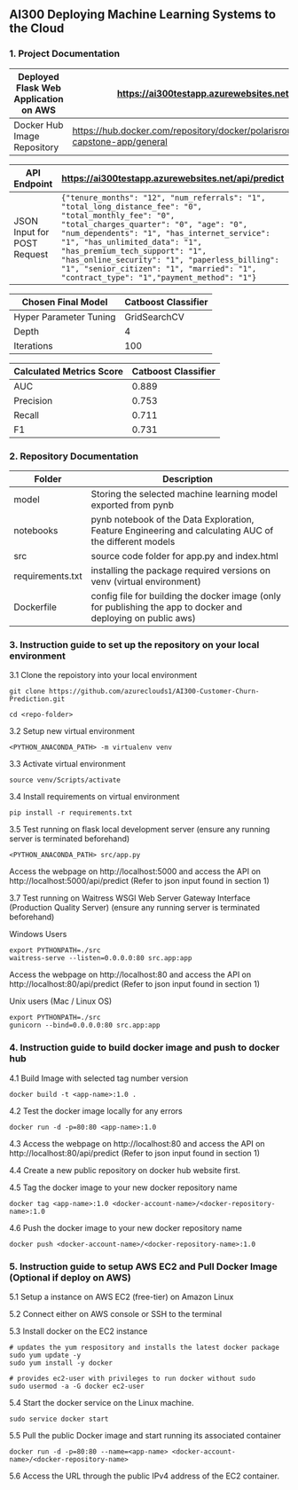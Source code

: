 ## AI300 Deploying Machine Learning Systems to the Cloud

### 1. Project Documentation

| Deployed Flask Web Application on AWS | https://ai300testapp.azurewebsites.net |
| -------- | ------- |
| Docker Hub Image Repository  | https://hub.docker.com/repository/docker/polarisroute/ai300-capstone-app/general |

| API Endpoint | https://ai300testapp.azurewebsites.net/api/predict |
| -------- | ------- |
| JSON Input for POST Request  | ``` {"tenure_months": "12", "num_referrals": "1", "total_long_distance_fee": "0", "total_monthly_fee": "0", "total_charges_quarter": "0", "age": "0", "num_dependents": "1", "has_internet_service": "1", "has_unlimited_data": "1", "has_premium_tech_support": "1", "has_online_security": "1", "paperless_billing": "1", "senior_citizen": "1", "married": "1", "contract_type": "1","payment_method": "1"} ``` |

| Chosen Final Model | Catboost Classifier |
| -------- | ------- |
| Hyper Parameter Tuning  | GridSearchCV |
| Depth  | 4 |
| Iterations  | 100 |

| Calculated Metrics Score | Catboost Classifier |
| -------- | ------- |
| AUC  | 0.889 |
| Precision  | 0.753 |
| Recall  | 0.711 |
| F1  | 0.731 |

### 2. Repository Documentation
| Folder | Description |
| -------- | ------- |
| model  | Storing the selected machine learning model exported from pynb |
| notebooks  | pynb notebook of the Data Exploration, Feature Engineering and calculating AUC of the different models  |
| src  | source code folder for app.py and index.html |
| requirements.txt  | installing the package required versions on venv (virtual environment) |
| Dockerfile  | config file for building the docker image (only for publishing the app to docker and deploying on public aws) |

### 3. Instruction guide to set up the repository on your local environment
3.1 Clone the repoistory into your local environment
```
git clone https://github.com/azureclouds1/AI300-Customer-Churn-Prediction.git
```

```
cd <repo-folder>
```

3.2 Setup new virtual environment
```
<PYTHON_ANACONDA_PATH> -m virtualenv venv
```

3.3 Activate virtual environment
```
source venv/Scripts/activate
```

3.4 Install requirements on virtual environment
```
pip install -r requirements.txt
```

3.5 Test running on flask local development server (ensure any running server is terminated beforehand)
```
<PYTHON_ANACONDA_PATH> src/app.py
```

Access the webpage on http://localhost:5000 and access the API on http://localhost:5000/api/predict (Refer to json input found in section 1)

3.7 Test running on Waitress WSGI Web Server Gateway Interface (Production Quality Server) (ensure any running server is terminated beforehand)

Windows Users
```
export PYTHONPATH=./src
waitress-serve --listen=0.0.0.0:80 src.app:app
```

Access the webpage on http://localhost:80 and access the API on http://localhost:80/api/predict (Refer to json input found in section 1)

Unix users (Mac / Linux OS)
```
export PYTHONPATH=./src
gunicorn --bind=0.0.0.0:80 src.app:app
```

### 4. Instruction guide to build docker image and push to docker hub
4.1 Build Image with selected tag number version
```
docker build -t <app-name>:1.0 .
```

4.2 Test the docker image locally for any errors
```
docker run -d -p=80:80 <app-name>:1.0
```

4.3 Access the webpage on http://localhost:80 and access the API on http://localhost:80/api/predict (Refer to json input found in section 1)

4.4 Create a new public repository on docker hub website first.

4.5 Tag the docker image to your new docker repository name
```
docker tag <app-name>:1.0 <docker-account-name>/<docker-repository-name>:1.0
```

4.6 Push the docker image to your new docker repository name
```
docker push <docker-account-name>/<docker-repository-name>:1.0
```

### 5. Instruction guide to setup AWS EC2 and Pull Docker Image (Optional if deploy on AWS)
5.1 Setup a instance on AWS EC2 (free-tier) on Amazon Linux

5.2 Connect either on AWS console or SSH to the terminal

5.3 Install docker on the EC2 instance
```
# updates the yum respository and installs the latest docker package
sudo yum update -y
sudo yum install -y docker

# provides ec2-user with privileges to run docker without sudo
sudo usermod -a -G docker ec2-user
```

5.4 Start the docker service on the Linux machine.
```
sudo service docker start
```

5.5 Pull the public Docker image and start running its associated container
```
docker run -d -p=80:80 --name=<app-name> <docker-account-name>/<docker-repository-name>
```

5.6 Access the URL through the public IPv4 address of the EC2 container.
</br>
